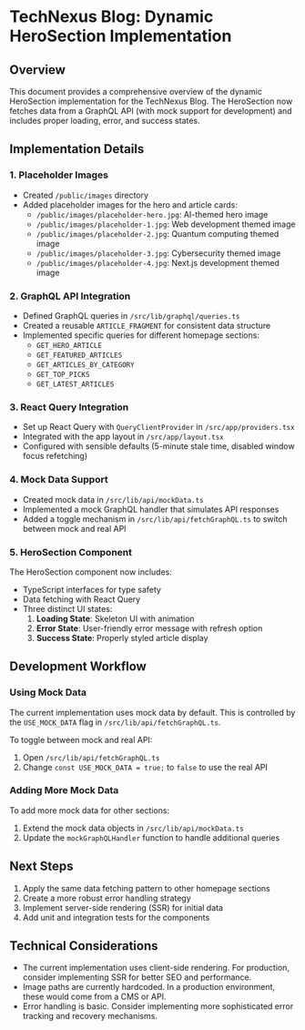 # TechNexus Blog: Dynamic HeroSection Implementation

## Overview
This document provides a comprehensive overview of the dynamic HeroSection implementation for the TechNexus Blog. The HeroSection now fetches data from a GraphQL API (with mock support for development) and includes proper loading, error, and success states.

## Implementation Details

### 1. Placeholder Images
- Created `/public/images` directory
- Added placeholder images for the hero and article cards:
  - `/public/images/placeholder-hero.jpg`: AI-themed hero image
  - `/public/images/placeholder-1.jpg`: Web development themed image
  - `/public/images/placeholder-2.jpg`: Quantum computing themed image
  - `/public/images/placeholder-3.jpg`: Cybersecurity themed image
  - `/public/images/placeholder-4.jpg`: Next.js development themed image

### 2. GraphQL API Integration
- Defined GraphQL queries in `/src/lib/graphql/queries.ts`
- Created a reusable `ARTICLE_FRAGMENT` for consistent data structure
- Implemented specific queries for different homepage sections:
  - `GET_HERO_ARTICLE`
  - `GET_FEATURED_ARTICLES`
  - `GET_ARTICLES_BY_CATEGORY`
  - `GET_TOP_PICKS`
  - `GET_LATEST_ARTICLES`

### 3. React Query Integration
- Set up React Query with `QueryClientProvider` in `/src/app/providers.tsx`
- Integrated with the app layout in `/src/app/layout.tsx`
- Configured with sensible defaults (5-minute stale time, disabled window focus refetching)

### 4. Mock Data Support
- Created mock data in `/src/lib/api/mockData.ts`
- Implemented a mock GraphQL handler that simulates API responses
- Added a toggle mechanism in `/src/lib/api/fetchGraphQL.ts` to switch between mock and real API

### 5. HeroSection Component
The HeroSection component now includes:
- TypeScript interfaces for type safety
- Data fetching with React Query
- Three distinct UI states:
  1. **Loading State**: Skeleton UI with animation
  2. **Error State**: User-friendly error message with refresh option
  3. **Success State**: Properly styled article display

## Development Workflow

### Using Mock Data
The current implementation uses mock data by default. This is controlled by the `USE_MOCK_DATA` flag in `/src/lib/api/fetchGraphQL.ts`.

To toggle between mock and real API:
1. Open `/src/lib/api/fetchGraphQL.ts`
2. Change `const USE_MOCK_DATA = true;` to `false` to use the real API

### Adding More Mock Data
To add more mock data for other sections:
1. Extend the mock data objects in `/src/lib/api/mockData.ts`
2. Update the `mockGraphQLHandler` function to handle additional queries

## Next Steps
1. Apply the same data fetching pattern to other homepage sections
2. Create a more robust error handling strategy
3. Implement server-side rendering (SSR) for initial data
4. Add unit and integration tests for the components

## Technical Considerations
- The current implementation uses client-side rendering. For production, consider implementing SSR for better SEO and performance.
- Image paths are currently hardcoded. In a production environment, these would come from a CMS or API.
- Error handling is basic. Consider implementing more sophisticated error tracking and recovery mechanisms.
